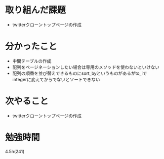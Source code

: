 # 取り組んだ課題

- twitterクローントップページの作成

# 分かったこと

- 中間テーブルの作成
- 配列をページネーションしたい場合は専用のメソッドを使わないといけない
- 配列の順番を並び替えできるものにsort_byというものがあるがto_iでintegerに変えてからでないとソートできない

# 次やること

- twitterクローントップページの作成

# 勉強時間
4.5h(241)